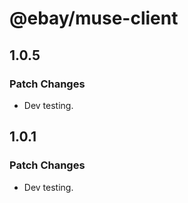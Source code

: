# @ebay/muse-client

## 1.0.5

### Patch Changes

- Dev testing.

## 1.0.1

### Patch Changes

- Dev testing.
